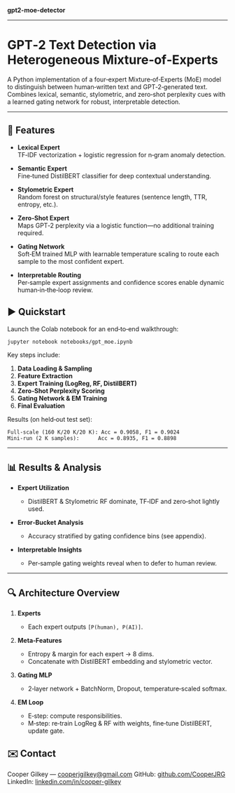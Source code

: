 
**gpt2-moe-detector**

---

# GPT‑2 Text Detection via Heterogeneous Mixture‑of‑Experts

A Python implementation of a four‑expert Mixture‑of‑Experts (MoE) model to distinguish between human‑written text and GPT‑2‑generated text. Combines lexical, semantic, stylometric, and zero‑shot perplexity cues with a learned gating network for robust, interpretable detection.

---

## 🚀 Features

- **Lexical Expert**  
  TF‑IDF vectorization + logistic regression for n‑gram anomaly detection.

- **Semantic Expert**  
  Fine‑tuned DistilBERT classifier for deep contextual understanding.

- **Stylometric Expert**  
  Random forest on structural/style features (sentence length, TTR, entropy, etc.).

- **Zero‑Shot Expert**  
  Maps GPT‑2 perplexity via a logistic function—no additional training required.

- **Gating Network**  
  Soft‑EM trained MLP with learnable temperature scaling to route each sample to the most confident expert.

- **Interpretable Routing**  
  Per‑sample expert assignments and confidence scores enable dynamic human‑in‑the‑loop review.

## ▶️ Quickstart

Launch the Colab notebook for an end‑to‑end walkthrough:

```bash
jupyter notebook notebooks/gpt_moe.ipynb
```

Key steps include:

1. **Data Loading & Sampling**
2. **Feature Extraction**
3. **Expert Training (LogReg, RF, DistilBERT)**
4. **Zero‑Shot Perplexity Scoring**
5. **Gating Network & EM Training**
6. **Final Evaluation**

Results (on held‑out test set):

```
Full‑scale (160 K/20 K/20 K): Acc = 0.9058, F1 = 0.9024  
Mini‑run (2 K samples):      Acc = 0.8935, F1 = 0.8898  
```

---

## 📊 Results & Analysis

* **Expert Utilization**

  * DistilBERT & Stylometric RF dominate, TF‑IDF and zero‑shot lightly used.
* **Error‑Bucket Analysis**

  * Accuracy stratified by gating confidence bins (see appendix).
* **Interpretable Insights**

  * Per‑sample gating weights reveal when to defer to human review.

---

## 🔍 Architecture Overview

1. **Experts**

   * Each expert outputs `[P(human), P(AI)]`.
2. **Meta‑Features**

   * Entropy & margin for each expert → 8 dims.
   * Concatenate with DistilBERT embedding and stylometric vector.
3. **Gating MLP**

   * 2‑layer network + BatchNorm, Dropout, temperature‑scaled softmax.
4. **EM Loop**

   * E‑step: compute responsibilities.
   * M‑step: re‑train LogReg & RF with weights, fine‑tune DistilBERT, update gate.


## ✉️ Contact

Cooper Gilkey — [cooperjgilkey@gmail.com](mailto:cooperjgilkey@gmail.com)
GitHub: [github.com/CooperJRG](https://github.com/CooperJRG)
LinkedIn: [linkedin.com/in/cooper-gilkey](https://www.linkedin.com/in/cooper-gilkey)

